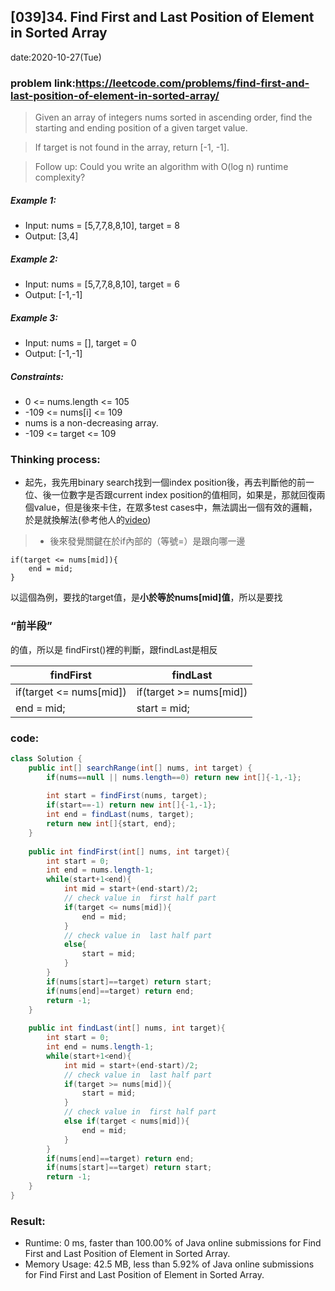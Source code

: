 ## [039]34. Find First and Last Position of Element in Sorted Array

date:2020-10-27(Tue)

### problem link:https://leetcode.com/problems/find-first-and-last-position-of-element-in-sorted-array/

> Given an array of integers nums sorted in ascending order, find the starting and ending position of a given target value.

> If target is not found in the array, return [-1, -1].

> Follow up: Could you write an algorithm with O(log n) runtime complexity?

 

##### Example 1:

- Input: nums = [5,7,7,8,8,10], target = 8
- Output: [3,4]
##### Example 2:

- Input: nums = [5,7,7,8,8,10], target = 6
- Output: [-1,-1]
##### Example 3:

- Input: nums = [], target = 0
- Output: [-1,-1]
 

##### Constraints:

- 0 <= nums.length <= 105
- -109 <= nums[i] <= 109
- nums is a non-decreasing array.
- -109 <= target <= 109

### Thinking process:
- 起先，我先用binary search找到一個index position後，再去判斷他的前一位、後一位數字是否跟current index position的值相同，如果是，那就回復兩個value，但是後來卡住，在眾多test cases中，無法調出一個有效的邏輯，於是就換解法(參考他人的[video](http://mdp.tylingsoft.com/))

> - 後來發覺關鍵在於if內部的（等號=）是跟向哪一邊
```
if(target <= nums[mid]){
    end = mid;
}
```
以這個為例，要找的target值，是**小於等於nums[mid]值**，所以是要找
### “前半段”
的值，所以是 findFirst()裡的判斷，跟findLast是相反


findFirst | findLast
---|---
if(target <= nums[mid])| if(target >= nums[mid])
 end = mid; | start = mid; 

### code:

```java
class Solution {
    public int[] searchRange(int[] nums, int target) {
        if(nums==null || nums.length==0) return new int[]{-1,-1};
        
        int start = findFirst(nums, target);
        if(start==-1) return new int[]{-1,-1};
        int end = findLast(nums, target);
        return new int[]{start, end};
    } 
    
    public int findFirst(int[] nums, int target){
        int start = 0;
        int end = nums.length-1;
        while(start+1<end){
            int mid = start+(end-start)/2;
            // check value in  first half part
            if(target <= nums[mid]){
                end = mid;
            }
            // check value in  last half part
            else{
                start = mid;
            }
        }
        if(nums[start]==target) return start;
        if(nums[end]==target) return end;
        return -1;
    }
    
    public int findLast(int[] nums, int target){
        int start = 0;
        int end = nums.length-1;
        while(start+1<end){
            int mid = start+(end-start)/2;
            // check value in  last half part
            if(target >= nums[mid]){
                start = mid;
            }
            // check value in  first half part
            else if(target < nums[mid]){
                end = mid;
            }
        }
        if(nums[end]==target) return end;
        if(nums[start]==target) return start;
        return -1;
    }
}
```

### Result:
- Runtime: 0 ms, faster than 100.00% of Java online submissions for Find First and Last Position of Element in Sorted Array.
- Memory Usage: 42.5 MB, less than 5.92% of Java online submissions for Find First and Last Position of Element in Sorted Array.

